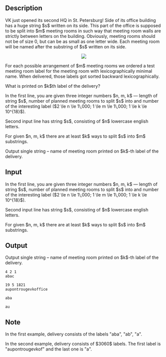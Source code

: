 ## Description

<div><p>VK just opened its second HQ in St. Petersburg! Side of its office building has a huge string $s$ written on its side. This part of the office is supposed to be split into $m$ meeting rooms in such way that meeting room walls are strictly between letters on the building. Obviously, meeting rooms should not be of size 0, but can be as small as one letter wide. Each meeting room will be named after the substring of $s$ written on its side.</p><center><img class="tex-graphics" src="file://51SH4NTx.png" style="max-width: 100.0%;max-height: 100.0%;"></center><p>For each possible arrangement of $m$ meeting rooms we ordered a test meeting room label for the meeting room with lexicographically <span class="tex-font-style-bf">minimal</span> name. When delivered, those labels got sorted <span class="tex-font-style-bf">backward</span> lexicographically.</p><p>What is printed on $k$th label of the delivery?</p></div><div class="input-specification"><p>In the first line, you are given three integer numbers $n, m, k$&nbsp;— length of string $s$, number of planned meeting rooms to split $s$ into and number of the interesting label ($2 \le n \le 1\,000; 1 \le m \le 1\,000; 1 \le k \le 10^{18}$).</p><p>Second input line has string $s$, consisting of $n$ lowercase english letters.</p><p>For given $n, m, k$ there are at least $k$ ways to split $s$ into $m$ substrings.</p></div><div class="output-specification"><p>Output single string – name of meeting room printed on $k$-th label of the delivery.</p></div>

## Input

<p>In the first line, you are given three integer numbers $n, m, k$&nbsp;— length of string $s$, number of planned meeting rooms to split $s$ into and number of the interesting label ($2 \le n \le 1\,000; 1 \le m \le 1\,000; 1 \le k \le 10^{18}$).</p><p>Second input line has string $s$, consisting of $n$ lowercase english letters.</p><p>For given $n, m, k$ there are at least $k$ ways to split $s$ into $m$ substrings.</p>

## Output

<p>Output single string – name of meeting room printed on $k$-th label of the delivery.</p>





```input1
4 2 1
abac
```




```input2
19 5 1821
aupontrougevkoffice
```




```output1
aba
```




```output2
au
```



## Note

<p>In the first example, delivery consists of the labels "<span class="tex-font-style-tt">aba</span>", "<span class="tex-font-style-tt">ab</span>", "<span class="tex-font-style-tt">a</span>".</p><p>In the second example, delivery consists of $3060$ labels. The first label is "<span class="tex-font-style-tt">aupontrougevkof</span>" and the last one is "<span class="tex-font-style-tt">a</span>".</p>
